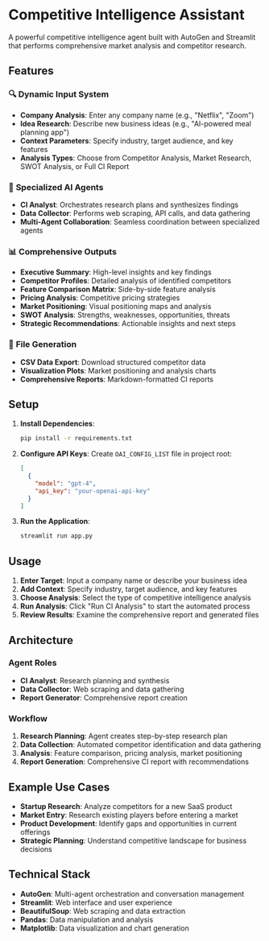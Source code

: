 # Competitive Intelligence Assistant

A powerful competitive intelligence agent built with AutoGen and Streamlit that performs comprehensive market analysis and competitor research.

## Features

### 🔍 **Dynamic Input System**
- **Company Analysis**: Enter any company name (e.g., "Netflix", "Zoom")
- **Idea Research**: Describe new business ideas (e.g., "AI-powered meal planning app")
- **Context Parameters**: Specify industry, target audience, and key features
- **Analysis Types**: Choose from Competitor Analysis, Market Research, SWOT Analysis, or Full CI Report

### 🤖 **Specialized AI Agents**
- **CI Analyst**: Orchestrates research plans and synthesizes findings
- **Data Collector**: Performs web scraping, API calls, and data gathering
- **Multi-Agent Collaboration**: Seamless coordination between specialized agents

### 📊 **Comprehensive Outputs**
- **Executive Summary**: High-level insights and key findings
- **Competitor Profiles**: Detailed analysis of identified competitors
- **Feature Comparison Matrix**: Side-by-side feature analysis
- **Pricing Analysis**: Competitive pricing strategies
- **Market Positioning**: Visual positioning maps and analysis
- **SWOT Analysis**: Strengths, weaknesses, opportunities, threats
- **Strategic Recommendations**: Actionable insights and next steps

### 📁 **File Generation**
- **CSV Data Export**: Download structured competitor data
- **Visualization Plots**: Market positioning and analysis charts
- **Comprehensive Reports**: Markdown-formatted CI reports

## Setup

1. **Install Dependencies**:
   ```bash
   pip install -r requirements.txt
   ```

2. **Configure API Keys**:
   Create `OAI_CONFIG_LIST` file in project root:
   ```json
   [
     {
       "model": "gpt-4",
       "api_key": "your-openai-api-key"
     }
   ]
   ```

3. **Run the Application**:
   ```bash
   streamlit run app.py
   ```

## Usage

1. **Enter Target**: Input a company name or describe your business idea
2. **Add Context**: Specify industry, target audience, and key features
3. **Choose Analysis**: Select the type of competitive intelligence analysis
4. **Run Analysis**: Click "Run CI Analysis" to start the automated process
5. **Review Results**: Examine the comprehensive report and generated files

## Architecture

### Agent Roles
- **CI Analyst**: Research planning and synthesis
- **Data Collector**: Web scraping and data gathering
- **Report Generator**: Comprehensive report creation

### Workflow
1. **Research Planning**: Agent creates step-by-step research plan
2. **Data Collection**: Automated competitor identification and data gathering
3. **Analysis**: Feature comparison, pricing analysis, market positioning
4. **Report Generation**: Comprehensive CI report with recommendations

## Example Use Cases

- **Startup Research**: Analyze competitors for a new SaaS product
- **Market Entry**: Research existing players before entering a market
- **Product Development**: Identify gaps and opportunities in current offerings
- **Strategic Planning**: Understand competitive landscape for business decisions

## Technical Stack

- **AutoGen**: Multi-agent orchestration and conversation management
- **Streamlit**: Web interface and user experience
- **BeautifulSoup**: Web scraping and data extraction
- **Pandas**: Data manipulation and analysis
- **Matplotlib**: Data visualization and chart generation
